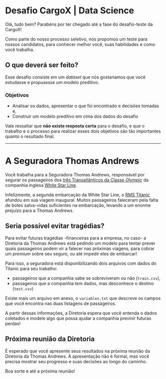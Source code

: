 # Desafio CargoX | Data Science

Olá, tudo bem? Parabéns por ter chegado até a fase do desafio-teste da CargoX!

Como parte do nosso processo seletivo, nós propomos um teste para nossos
candidatos, para conhecer melhor você, suas habilidades e como você trabalha.

## O que deverá ser feito? 

Esse desafio consiste em um _dataset_ que nós gostariamos que você estudasse e
propusesse um modelo preditivo.

### Objetivos

* Analisar os dados, apresentar o que foi encontrado e decisões tomadas e,
* Construir um modelo preditivo em cima dos dados do desafio

Vale ressaltar que **não existe resposta certa** para o desafio, e que o
trabalho e o processo para realizar esses dois objetivos são tão importantes
quanto o resultado final.

---

# A Seguradora Thomas Andrews

Você trabalha para a Seguradora Thomas Andrews, responsável por segurar os
passageiros dos [três Transatlânticos da Classe
_Olympic_](https://en.wikipedia.org/wiki/Olympic-class_ocean_liner) da companhia
inglesa [White Star Line](https://en.wikipedia.org/wiki/White_Star_Line).

Infelizmente, a segunda embarcação da White Star Line, o [RMS
Titanic](https://en.wikipedia.org/wiki/RMS_Titanic) afundou em sua viagem
inaugural. Muitos passageiros faleceram pela falta de botes salva-vidas
suficientes na embarcação, levando a um enorme prejuízo para a Thomas Andrews.

## Seria possível evitar tragédias? 

Para evitar futuras tragédias -financeiras para a empresa, no caso- a Diretoria
da Thomas Andrews está pedindo um modelo para tentar prever quais passageiros
podem vir a falecer nas próximas viagens, para cobrar um _premium_ sobre seu
seguro, ou até impedir eles de embarcar!

Para isso, a seguradora está disponibilizando dois arquivos com dados do
Titanic para seu trabalho:

* passageiros que a companhia sabe se sobreviveram ou não (`train.csv`),
* passageiros que a companhia tem dados, mas desconhece o destino (`test.csv`)

Existe mais um arquivo em anexo, o `variables.txt` que descreve os campos que
você encontra nas duas listagens de passageiros.

A partir dessas informações, a Diretoria espera que você entenda o dados
coletados e modele algo que possa ajudar a companhia previnir futuras perdas!

## Próxima reunião da Diretoria

É esperado que você apresente seus resultados na próxima reunião da Diretoria da
Thomas Andrews. A apresentação não é formal, mas você precisa mostrar seu
progresso e suas decisões ao longo do caminho.

Boa sorte e até a próxima reunião!

